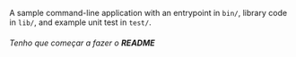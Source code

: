 A sample command-line application with an entrypoint in `bin/`, library code
in `lib/`, and example unit test in `test/`.

<h6>Tenho que começar a fazer o <strong>README</strong></h6>
